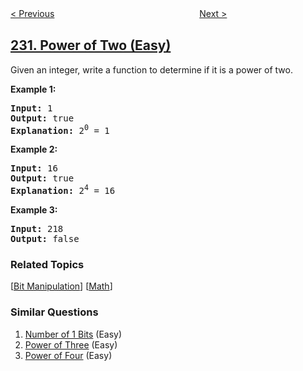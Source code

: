 <!--|This file generated by command(leetcode description); DO NOT EDIT.    |-->
<!--+----------------------------------------------------------------------+-->
<!--|@author    openset <openset.wang@gmail.com>                           |-->
<!--|@link      https://github.com/openset                                 |-->
<!--|@home      https://github.com/tonymontaro/leetcode-hints                        |-->
<!--+----------------------------------------------------------------------+-->

[< Previous](https://github.com/tonymontaro/leetcode-hints/tree/master/problems/kth-smallest-element-in-a-bst "Kth Smallest Element in a BST")
　　　　　　　　　　　　　　　　
[Next >](https://github.com/tonymontaro/leetcode-hints/tree/master/problems/implement-queue-using-stacks "Implement Queue using Stacks")

## [231. Power of Two (Easy)](https://leetcode.com/problems/power-of-two "2的幂")

<p>Given an integer, write a function to determine if it is a power of two.</p>

<p><strong>Example 1:</strong></p>

<pre>
<strong>Input:</strong> 1
<strong>Output:</strong> true 
<strong>Explanation: </strong>2<sup>0</sup>&nbsp;= 1
</pre>

<p><strong>Example 2:</strong></p>

<pre>
<strong>Input:</strong> 16
<strong>Output:</strong> true
<strong>Explanation: </strong>2<sup>4</sup>&nbsp;= 16</pre>

<p><strong>Example 3:</strong></p>

<pre>
<strong>Input:</strong> 218
<strong>Output:</strong> false</pre>

### Related Topics
  [[Bit Manipulation](https://github.com/tonymontaro/leetcode-hints/tree/master/tag/bit-manipulation/README.md)]
  [[Math](https://github.com/tonymontaro/leetcode-hints/tree/master/tag/math/README.md)]

### Similar Questions
  1. [Number of 1 Bits](https://github.com/tonymontaro/leetcode-hints/tree/master/problems/number-of-1-bits) (Easy)
  1. [Power of Three](https://github.com/tonymontaro/leetcode-hints/tree/master/problems/power-of-three) (Easy)
  1. [Power of Four](https://github.com/tonymontaro/leetcode-hints/tree/master/problems/power-of-four) (Easy)
